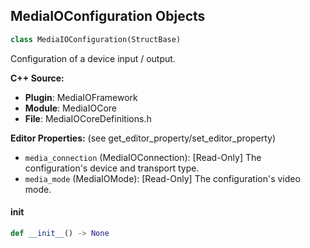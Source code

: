 ## MediaIOConfiguration Objects

```python
class MediaIOConfiguration(StructBase)
```

Configuration of a device input / output.

**C++ Source:**

- **Plugin**: MediaIOFramework
- **Module**: MediaIOCore
- **File**: MediaIOCoreDefinitions.h

**Editor Properties:** (see get_editor_property/set_editor_property)

- ``media_connection`` (MediaIOConnection):  [Read-Only] The configuration's device and transport type.
- ``media_mode`` (MediaIOMode):  [Read-Only] The configuration's video mode.

<a id="unreal.MediaIOConfiguration.__init__"></a>

#### __init__

```python
def __init__() -> None
```

<a id="unreal.AvaRundownMacroCommand"></a>